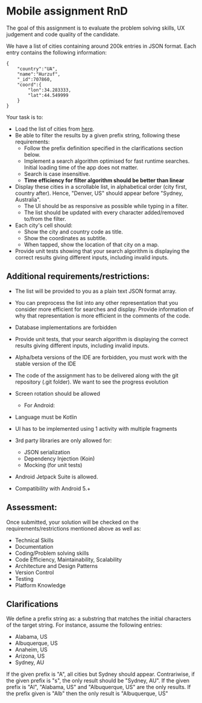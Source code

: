 # Mobile assignment RnD

The goal of this assignment is to evaluate the problem solving skills, UX judgement and code quality of the candidate.

We have a list of cities containing around 200k entries in JSON format. Each entry contains the following information:

```
{
    "country":"UA",
    "name":"Hurzuf",
    "_id":707860,
    "coord":{
        "lon":34.283333,
        "lat":44.549999
    }
}
```

Your task is to:
* Load the list of cities from [here](app/src/main/res/raw/cities.json).
* Be able to filter the results by a given prefix string, following these requirements:
     * Follow the prefix definition specified in the clarifications section below.
     * Implement a search algorithm optimised for fast runtime searches. Initial loading time of the app does not matter.
     * Search is case insensitive.
     * **Time efficiency for filter algorithm should be better than linear**
* Display these cities in a scrollable list, in alphabetical order (city first, country after). Hence, "Denver, US" should appear before "Sydney, Australia".
     * The UI should be as responsive as possible while typing in a filter.
     * The list should be updated with every character added/removed to/from the filter.
* Each city's cell should:
     * Show the city and country code as title.
     * Show the coordinates as subtitle.
     * When tapped, show the location of that city on a map.
* Provide unit tests showing that your search algorithm is displaying the correct results giving different inputs, including invalid inputs.

## Additional requirements/restrictions:

* The list will be provided to you as a plain text JSON format array.
* You can preprocess the list into any other representation that you consider more efficient
for searches and display. Provide information of why that representation is more efficient
in the comments of the code.
* Database implementations are forbidden
* Provide unit tests, that your search algorithm is displaying the correct results giving
different inputs, including invalid inputs.
* Alpha/beta versions of the IDE are forbidden, you must work with the stable version of
the IDE
* The code of the assignment has to be delivered along with the git repository (.git folder).
We want to see the progress evolution
* Screen rotation should be allowed

   	* For Android:
* Language must be Kotlin
* UI has to be implemented using 1 activity with multiple fragments
* 3rd party libraries are only allowed for:
    - JSON serialization
    - Dependency Injection (Koin)
    - Mocking (for unit tests)
* Android Jetpack Suite is allowed.
* Compatibility with Android 5.+
  
## Assessment:
Once submitted, your solution will be checked on the requirements/restrictions mentioned above as well as:
- Technical Skills
- Documentation
- Coding/Problem solving skills
- Code Efficiency, Maintainability, Scalability
- Architecture and Design Patterns
- Version Control
- Testing
- Platform Knowledge

## Clarifications

We define a prefix string as: a substring that matches the initial characters of the target string. For instance, assume the following entries:

* Alabama, US
* Albuquerque, US
* Anaheim, US
* Arizona, US
* Sydney, AU

If the given prefix is "A", all cities but Sydney should appear. Contrariwise, if the given prefix is "s", the only result should be "Sydney, AU".
If the given prefix is "Al", "Alabama, US" and "Albuquerque, US" are the only results.
If the prefix given is "Alb" then the only result is "Albuquerque, US"